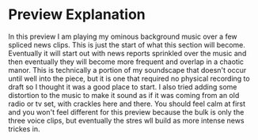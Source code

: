 # Preview Explanation
In this preview I am playing my ominous background music over a few spliced news clips. This is just the start of what this section will become. Eventually it will start out with news reports sprinkled over the music and then eventually they will become more frequent and overlap in a chaotic manor. This is technically a portion of my soundscape that doesn't occur until well into the piece, but it is one that required no physical recording to draft so I thought it was a good place to start. I also tried adding some distortion to the music to make it sound as if it was coming from an old radio or tv set, with crackles here and there. You should feel calm at first and you won't feel different for this preview because the bulk is only the three voice clips, but eventually the stres wll build as more intense news trickes in. 
